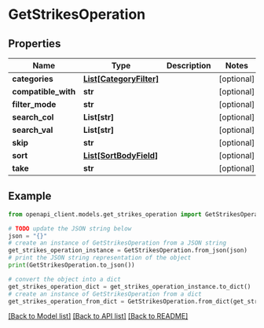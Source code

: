 # GetStrikesOperation


## Properties

Name | Type | Description | Notes
------------ | ------------- | ------------- | -------------
**categories** | [**List[CategoryFilter]**](CategoryFilter.md) |  | [optional] 
**compatible_with** | **str** |  | [optional] 
**filter_mode** | **str** |  | [optional] 
**search_col** | **List[str]** |  | [optional] 
**search_val** | **List[str]** |  | [optional] 
**skip** | **str** |  | [optional] 
**sort** | [**List[SortBodyField]**](SortBodyField.md) |  | [optional] 
**take** | **str** |  | [optional] 

## Example

```python
from openapi_client.models.get_strikes_operation import GetStrikesOperation

# TODO update the JSON string below
json = "{}"
# create an instance of GetStrikesOperation from a JSON string
get_strikes_operation_instance = GetStrikesOperation.from_json(json)
# print the JSON string representation of the object
print(GetStrikesOperation.to_json())

# convert the object into a dict
get_strikes_operation_dict = get_strikes_operation_instance.to_dict()
# create an instance of GetStrikesOperation from a dict
get_strikes_operation_from_dict = GetStrikesOperation.from_dict(get_strikes_operation_dict)
```
[[Back to Model list]](../README.md#documentation-for-models) [[Back to API list]](../README.md#documentation-for-api-endpoints) [[Back to README]](../README.md)


